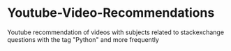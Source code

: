 # Youtube-Video-Recommendations
Youtube recommendation of videos with subjects related to stackexchange questions with the tag "Python" and more frequently
